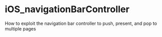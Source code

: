iOS_navigationBarController
===========================

How to exploit the navigation bar controller to push, present, and pop to multiple pages